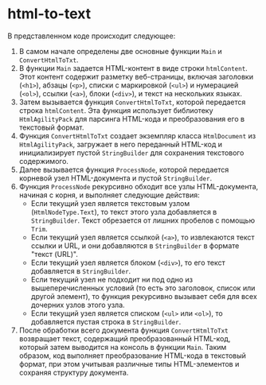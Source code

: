 # html-to-text
В представленном коде происходит следующее:
1. В самом начале определены две основные функции `Main` и `ConvertHtmlToTxt`. 
2. В функции `Main` задается HTML-контент в виде строки `htmlContent`. Этот контент содержит разметку веб-страницы, включая заголовки (`<h1>`), абзацы (`<p>`), списки с маркировкой (`<ul>`) и нумерацией (`<ol>`), ссылки (`<a>`), блоки (`<div>`), и текст на нескольких языках.
3. Затем вызывается функция `ConvertHtmlToTxt`, которой передается строка `htmlContent`. Эта функция использует библиотеку `HtmlAgilityPack` для парсинга HTML-кода и преобразования его в текстовый формат.
4. Функция `ConvertHtmlToTxt` создает экземпляр класса `HtmlDocument` из `HtmlAgilityPack`, загружает в него переданный HTML-код и инициализирует пустой `StringBuilder` для сохранения текстового содержимого.
5. Далее вызывается функция `ProcessNode`, которой передается корневой узел HTML-документа и пустой `StringBuilder`.
6. Функция `ProcessNode` рекурсивно обходит все узлы HTML-документа, начиная с корня, и выполняет следующие действия:
   - Если текущий узел является текстовым узлом (`HtmlNodeType.Text`), то текст этого узла добавляется в `StringBuilder`. Текст обрезается от лишних пробелов с помощью `Trim`.
   - Если текущий узел является ссылкой (`<a>`), то извлекаются текст ссылки и URL, и они добавляются в `StringBuilder` в формате "текст (URL)".
   - Если текущий узел является блоком (`<div>`), то его текст добавляется в `StringBuilder`.
   - Если текущий узел не подходит ни под одно из вышеперечисленных условий (то есть это заголовок, список или другой элемент), то функция рекурсивно вызывает себя для всех дочерних узлов этого узла.
   - Если текущий узел является списком (`<ul>` или `<ol>`), то добавляется пустая строка в `StringBuilder`.
7. После обработки всего документа функция `ConvertHtmlToTxt` возвращает текст, содержащий преобразованный HTML-код, который затем выводится на консоль в функции `Main`.
Таким образом, код выполняет преобразование HTML-кода в текстовый формат, при этом учитывая различные типы HTML-элементов и сохраняя структуру документа.
